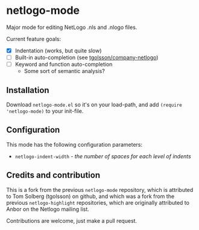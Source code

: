 
netlogo-mode
=================

Major mode for editing NetLogo .nls and .nlogo files.

Current feature goals:

- [X] Indentation (works, but quite slow)
- [ ] Built-in auto-completion (see [tgolsson/company-netlogo](https://github.com/tgolsson/company-netlogo))
- [ ] Keyword and function auto-completion
  - Some sort of semantic analysis?

## Installation

Download `netlogo-mode.el` so it's on your load-path, and add `(require 'netlogo-mode)` to your init-file.

## Configuration

This mode has the following configuration parameters:

- `netlogo-indent-width` - *the number of spaces for each level of indents*

## Credits and contribution

This is a fork from the previous `netlogo-mode` repository, which is attributed to Tom Solberg (tgolsson) on github,
and which was a fork from the previous `netlogo-highlight` repositories, which are originally attributed to Anbor on the Netlogo mailing list.

Contributions are welcome, just make a pull request.
